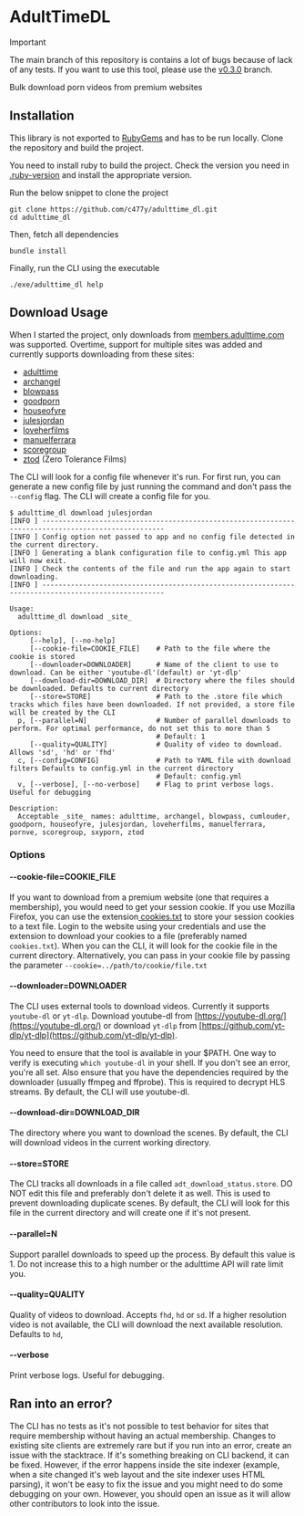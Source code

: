 # AdultTimeDL

> [!IMPORTANT]
> The main branch of this repository is contains a lot of bugs because of lack
> of any tests. If you want to use this tool, please use the
> [v0.3.0](https://github.com/c477y/adulttime_dl/tree/v0.3.0) branch.

Bulk download porn videos from premium websites

## Installation

This library is not exported to [RubyGems](https://rubygems.org) and has to be
run locally. Clone the repository and build the project.

You need to install ruby to build the project. Check the version you need in
[.ruby-version](.ruby-version) and install the appropriate version.

Run the below snippet to clone the project

```shell
git clone https://github.com/c477y/adulttime_dl.git
cd adulttime_dl
```

Then, fetch all dependencies

```shell
bundle install
```

Finally, run the CLI using the executable

```shell
./exe/adulttime_dl help
```

## Download Usage

When I started the project, only downloads from
[members.adulttime.com](https://members.adulttime.com) was supported. Overtime,
support for multiple sites was added and currently supports downloading from
these sites:

* [adulttime](https://members.adulttime.com)
* [archangel](https://www.archangelvideo.com/)
* [blowpass](https://www.blowpass.com/en)
* [goodporn](https://goodporn.to/)
* [houseofyre](https://houseofyre.com/)
* [julesjordan](https://www.julesjordan.com/trial/)
* [loveherfilms](https://www.loveherfilms.com/tour/)
* [manuelferrara](https://manuelferrara.com/trial/)
* [scoregroup](https://score-group.com/)
* [ztod](https://www.zerotolerancefilms.com/en) (Zero Tolerance Films)

The CLI will look for a config file whenever it's run. For first run, you can
generate a new config file by just running the command and don't pass the
`--config` flag. The CLI will create a config file for you.

```shell
$ adulttime_dl download julesjordan
[INFO ] ----------------------------------------------------------------------------------------------------
[INFO ] Config option not passed to app and no config file detected in the current directory.
[INFO ] Generating a blank configuration file to config.yml This app will now exit.
[INFO ] Check the contents of the file and run the app again to start downloading.
[INFO ] ----------------------------------------------------------------------------------------------------
```

```shell
Usage:
  adulttime_dl download _site_

Options:
     [--help], [--no-help]
     [--cookie-file=COOKIE_FILE]    # Path to the file where the cookie is stored
     [--downloader=DOWNLOADER]      # Name of the client to use to download. Can be either 'youtube-dl'(default) or 'yt-dlp'
     [--download-dir=DOWNLOAD_DIR]  # Directory where the files should be downloaded. Defaults to current directory
     [--store=STORE]                # Path to the .store file which tracks which files have been downloaded. If not provided, a store file will be created by the CLI
  p, [--parallel=N]                 # Number of parallel downloads to perform. For optimal performance, do not set this to more than 5
                                    # Default: 1
     [--quality=QUALITY]            # Quality of video to download. Allows 'sd', 'hd' or 'fhd'
  c, [--config=CONFIG]              # Path to YAML file with download filters Defaults to config.yml in the current directory
                                    # Default: config.yml
  v, [--verbose], [--no-verbose]    # Flag to print verbose logs. Useful for debugging

Description:
  Acceptable _site_ names: adulttime, archangel, blowpass, cumlouder, goodporn, houseofyre, julesjordan, loveherfilms, manuelferrara, pornve, scoregroup, sxyporn, ztod
```

### Options

#### --cookie-file=COOKIE_FILE

If you want to download from a premium website (one that requires a membership),
you would need to get your session cookie. If you use Mozilla Firefox, you can
use the extension[
cookies.txt](https://addons.mozilla.org/en-US/firefox/addon/cookies-txt/) to
store your session cookies to a text file. Login to the website using your
credentials and use the extension to download your cookies to a file (preferably
named `cookies.txt`). When you can the CLI, it will look for the cookie file in
the current directory. Alternatively, you can pass in your cookie file by
passing the parameter `--cookie=../path/to/cookie/file.txt`

#### --downloader=DOWNLOADER

The CLI uses external tools to download videos. Currently it supports
`youtube-dl` or `yt-dlp`. Download youtube-dl from
[https://youtube-dl.org/](https://youtube-dl.org/) or download `yt-dlp` from
[https://github.com/yt-dlp/yt-dlp](https://github.com/yt-dlp/yt-dlp).

You need to ensure that the tool is available in your $PATH. One way to verify
is executing `which youtube-dl` in your shell. If you don't see an error, you're
all set. Also ensure that you have the dependencies required by the downloader
(usually ffmpeg and ffprobe). This is required to decrypt HLS streams. By
default, the CLI will use youtube-dl.

#### --download-dir=DOWNLOAD_DIR

The directory where you want to download the scenes. By default, the CLI will
download videos in the current working directory.

#### --store=STORE

The CLI tracks all downloads in a file called `adt_download_status.store`. DO
NOT edit this file and preferably don't delete it as well. This is used to
prevent downloading duplicate scenes. By default, the CLI will look for this
file in the current directory and will create one if it's not present.

#### --parallel=N

Support parallel downloads to speed up the process. By default this value is 1.
Do not increase this to a high number or the adulttime API will rate limit you.

#### --quality=QUALITY

Quality of videos to download. Accepts `fhd`, `hd` or `sd`. If a higher
resolution video is not available, the CLI will download the next available
resolution. Defaults to `hd`,

#### --verbose

Print verbose logs. Useful for debugging.

## Ran into an error?

The CLI has no tests as it's not possible to test behavior for sites that
require membership without having an actual membership. Changes to existing site
clients are extremely rare but if you run into an error, create an issue with
the stacktrace. If it's something breaking on CLI backend, it can be fixed.
However, if the error happens inside the site indexer (example, when a site
changed it's web layout and the site indexer uses HTML parsing), it won't be
easy to fix the issue and you might need to do some debugging on your own.
However, you should open an issue as it will allow other contributors to look
into the issue.
